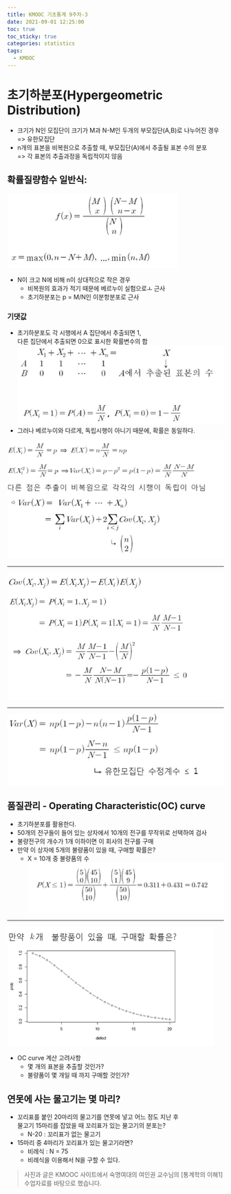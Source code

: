 ```yaml
---
title: KMOOC 기초통계 9주차-3
date: 2021-09-01 12:25:00
toc: true
toc_sticky: true
categories: statistics
tags:
  - KMOOC
---
```


# 초기하분포(Hypergeometric Distribution)


- 크기가 N인 모집단이 크기가 M과 N-M인 두개의 부모집단(A,B)로 나누어진 경우 => 유한모집단
- n개의 표본을 비복원으로 추출할 때, 부모집단(A)에서 추출될 표본 수의 분포   
=> 각 표본의 추출과정을 독립적이지 않음

## 확률질량함수 일반식:
![](/assets/images/statistics/hypergeo.png)
- N이 크고 N에 비해 n이 상대적으로 작은 경우
  - 비복원의 효과가 적기 때문에 베르누이 실험으로ㅗ 근사
  - 초기하분포는 p = M/N인 이분항분포로 근사

### 기댓값
- 초기하분포도 각 시행에서 A 집단에서 추출되면 1,  
다른 집단에서 추출되면 0으로 표시한 확률변수의 합  
![](/assets/images/statistics/hypergeo2.png)
- 그러나 베르누이와 다르게, 독립시행이 아니기 때문에, 확률은 동일하다.

![](/assets/images/statistics/hypergeo3.png)  

***

![](/assets/images/statistics/hypergeo4.png)

***

![](/assets/images/statistics/hypergeo5.png)

## 품질관리 - Operating Characteristic(OC) curve
- 초기하분포를 활용한다.
- 50개의 전구들이 들어 있는 상자에서 10개의 전구를 무작위로 선택하여 검사
- 불량전구의 개수가 1개 이하이면 이 회사의 전구를 구매
- 만약 이 상자에 5개의 불량품이 있을 때, 구매할 확률은?
  - X = 10개 중 불량품의 수  
![](/assets/images/statistics/hypergeo6.png)

***

![](/assets/images/statistics/hypergeo7.png)

- OC curve 계산 고려사항
  - 몇 개의 표본을 추출할 것인가?
  - 불량품이 몇 개일 때 까지 구매할 것인가?

## 연못에 사는 물고기는 몇 마리?
- 꼬리표를 붙인 20마리의 물고기를 연못에 넣고 어느 정도 지난 후  
 물고기 15마리를 잡았을 때 꼬리표가 있는 물고기의 분포는?
  - N-20 : 꼬리표가 없는 물고기
- 15마리 중 4마리가 꼬리표가 있는 물고기라면?
  - 비례식 : N = 75
  - 비례식을 이용해서 N을 구할 수 있다.



> 사진과 글은 KMOOC 사이트에서 숙명여대의 여인권 교수님의 [통계학의 이해1] 수업자료를 바탕으로 했습니다.  
